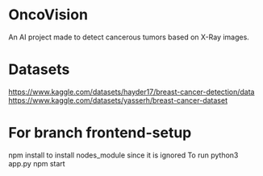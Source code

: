 # OncoVision
An AI project made to detect cancerous tumors based on X-Ray images.

# Datasets
https://www.kaggle.com/datasets/hayder17/breast-cancer-detection/data
https://www.kaggle.com/datasets/yasserh/breast-cancer-dataset

# For branch frontend-setup
npm install to install nodes_module since it is ignored
To run
  python3 app.py
  npm start
